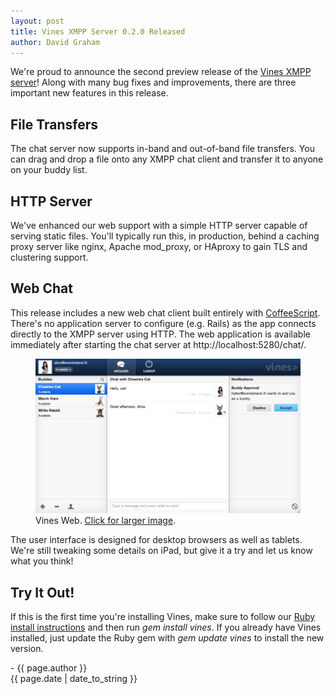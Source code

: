 ```yaml
---
layout: post
title: Vines XMPP Server 0.2.0 Released
author: David Graham
---
```

We're proud to announce the second preview release of the [Vines XMPP server](http://www.getvines.com)!  Along with many bug fixes and improvements, there are three important new features in this release.

## File Transfers
The chat server now supports in-band and out-of-band file transfers.  You can drag and drop a file onto any XMPP chat client and transfer it to anyone on your buddy list.

## HTTP Server
We've enhanced our web support with a simple HTTP server capable of serving static files. You'll typically run this, in production, behind a caching proxy server like nginx, Apache mod_proxy, or HAproxy to gain TLS and clustering support.

## Web Chat
This release includes a new web chat client built entirely with [CoffeeScript](http://www.coffeescript.org). There's no application server to configure (e.g. Rails) as the app connects directly to the XMPP server using HTTP.  The web application is available immediately after starting the chat server at http://localhost:5280/chat/.

<figure class="screenshot">
<a href="/images/vines-web.png"><img src="/images/vines-web.png" alt="Vines Web Chat"/></a>
<figcaption>Vines Web. <a href="/images/vines-web.png">Click for larger image</a>.</figcaption>
</figure>

The user interface is designed for desktop browsers as well as tablets. We're still tweaking some details on iPad, but give it a try and let us know what you think!

## Try It Out!
If this is the first time you're installing Vines, make sure to follow our [Ruby install instructions](http://www.getvines.com/ruby) and then run *gem install vines*.  If you already have Vines installed, just update the Ruby gem with *gem update vines* to install the new version.

\- {{ page.author }}
<br/>{{ page.date | date_to_string }}

